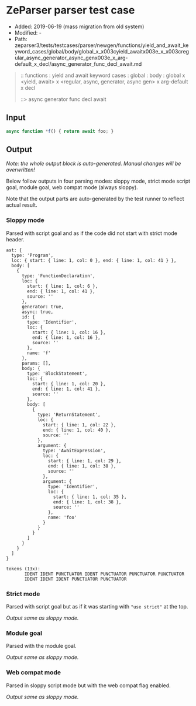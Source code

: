 # ZeParser parser test case

- Added: 2019-06-19 (mass migration from old system)
- Modified: -
- Path: zeparser3/tests/testcases/parser/newgen/functions/yield_and_await_keyword_cases/global/body/global_x_x003cyield_awaitx003e_x_x003cregular_async_generator_async_genx003e_x_arg-default_x_decl/async_generator_func_decl_await.md

> :: functions : yield and await keyword cases : global : body : global x <yield, await> x <regular, async, generator, async gen> x arg-default x decl
>
> ::> async generator func decl await

## Input

`````js
async function *f() { return await foo; }
`````

## Output

_Note: the whole output block is auto-generated. Manual changes will be overwritten!_

Below follow outputs in four parsing modes: sloppy mode, strict mode script goal, module goal, web compat mode (always sloppy).

Note that the output parts are auto-generated by the test runner to reflect actual result.

### Sloppy mode

Parsed with script goal and as if the code did not start with strict mode header.

`````
ast: {
  type: 'Program',
  loc: { start: { line: 1, col: 0 }, end: { line: 1, col: 41 } },
  body: [
    {
      type: 'FunctionDeclaration',
      loc: {
        start: { line: 1, col: 6 },
        end: { line: 1, col: 41 },
        source: ''
      },
      generator: true,
      async: true,
      id: {
        type: 'Identifier',
        loc: {
          start: { line: 1, col: 16 },
          end: { line: 1, col: 16 },
          source: ''
        },
        name: 'f'
      },
      params: [],
      body: {
        type: 'BlockStatement',
        loc: {
          start: { line: 1, col: 20 },
          end: { line: 1, col: 41 },
          source: ''
        },
        body: [
          {
            type: 'ReturnStatement',
            loc: {
              start: { line: 1, col: 22 },
              end: { line: 1, col: 40 },
              source: ''
            },
            argument: {
              type: 'AwaitExpression',
              loc: {
                start: { line: 1, col: 29 },
                end: { line: 1, col: 38 },
                source: ''
              },
              argument: {
                type: 'Identifier',
                loc: {
                  start: { line: 1, col: 35 },
                  end: { line: 1, col: 38 },
                  source: ''
                },
                name: 'foo'
              }
            }
          }
        ]
      }
    }
  ]
}

tokens (13x):
       IDENT IDENT PUNCTUATOR IDENT PUNCTUATOR PUNCTUATOR PUNCTUATOR
       IDENT IDENT IDENT PUNCTUATOR PUNCTUATOR
`````

### Strict mode

Parsed with script goal but as if it was starting with `"use strict"` at the top.

_Output same as sloppy mode._

### Module goal

Parsed with the module goal.

_Output same as sloppy mode._

### Web compat mode

Parsed in sloppy script mode but with the web compat flag enabled.

_Output same as sloppy mode._
